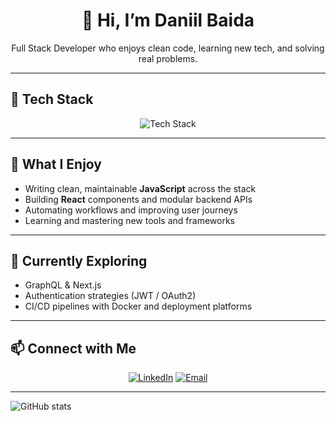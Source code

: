<!-- Header -->
<div align="center">
  <h1>👋 Hi, I’m Daniil Baida</h1>
  <p>Full Stack Developer who enjoys clean code, learning new tech, and solving real problems.</p>
</div>

---

## 🧠 Tech Stack
<div align="center">
  <img src="https://skillicons.dev/icons?i=js,react,nodejs,mongodb,tailwind,express,git,docker" alt="Tech Stack" />
</div>

---

## 🎯 What I Enjoy
- Writing clean, maintainable **JavaScript** across the stack  
- Building **React** components and modular backend APIs  
- Automating workflows and improving user journeys  
- Learning and mastering new tools and frameworks  

---

## 🌱 Currently Exploring
- GraphQL & Next.js  
- Authentication strategies (JWT / OAuth2)  
- CI/CD pipelines with Docker and deployment platforms

---

## 📫 Connect with Me
<p align="center">
  <a href="https://www.linkedin.com/in/your-linkedin/"><img src="https://img.shields.io/badge/LinkedIn-0077B5?style=for-the-badge&logo=linkedin&logoColor=white" alt="LinkedIn"></a>
  <a href="mailto:your.email@example.com"><img src="https://img.shields.io/badge/Email-D14836?style=for-the-badge&logo=gmail&logoColor=white" alt="Email"></a>
</p>

---

![GitHub stats](https://github-readme-stats.vercel.app/api?username=danibiada&show_icons=true&theme=tokyonight)